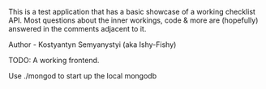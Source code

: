 This is a test application that has a basic showcase of a working checklist API.
Most questions about the inner workings, code & more are (hopefully) answered in the comments adjacent to it.

Author - Kostyantyn Semyanystyi (aka Ishy-Fishy)

TODO: A working frontend. 

Use ./mongod to start up the local mongodb
